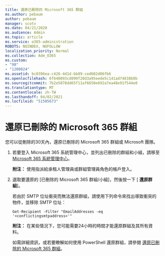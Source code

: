 ```yaml
---
title: 還原已刪除的 Microsoft 365 群組
ms.author: pebaum
author: pebaum
manager: scotv
ms.date: 04/21/2020
ms.audience: Admin
ms.topic: article
ms.service: o365-administration
ROBOTS: NOINDEX, NOFOLLOW
localization_priority: Normal
ms.collection: Adm_O365
ms.custom:
- "98"
- "1200024"
ms.assetid: bc0396ea-c426-4d1d-bb89-ced602d06fb6
ms.openlocfilehash: 6f640093cd099f20d3a95eede5c141ad74838b0b
ms.sourcegitcommit: 7b2e5078dd65f11af6650e692a7ea48e91f544e0
ms.translationtype: MT
ms.contentlocale: zh-TW
ms.lasthandoff: 04/02/2021
ms.locfileid: "51505673"
---
```

# <a name="restore-a-deleted-microsoft-365-group"></a>還原已刪除的 Microsoft 365 群組

您可以從刪除的30天內，還原已刪除的 Microsoft 365 群組或 Microsoft 團隊。

1. 若要登入 Microsoft 365 系統管理中心，並列出已刪除的群組和小組，請移至 [Microsoft 365 系統管理中心](https://aka.ms/RestoreDeletedGroup)。

    **附注：** 使用指派給承租人管理員或群組管理員角色的帳戶登入。

1. 選取要還原的 [已刪除的 Microsoft 365 群組/小組]，然後按一下 [ **還原群組**]。

    若由於 SMTP 位址衝突而無法還原群組，請使用下列命令來找出導致衝突的物件，並移除 SMTP 位址：

    `Get-Recipient -Filter "EmailAddresses -eq '<conflictingsmtpaddress>'"`

    **附注：** 在某些情況下，您可能需要24小時的時間才能還原群組及其所有資料。

    如需詳細資訊，或若要瞭解如何使用 PowerShell 還原群組，請參閱 [還原已刪除的 Microsoft 365 群組](https://go.microsoft.com/fwlink/?linkid=867802)。